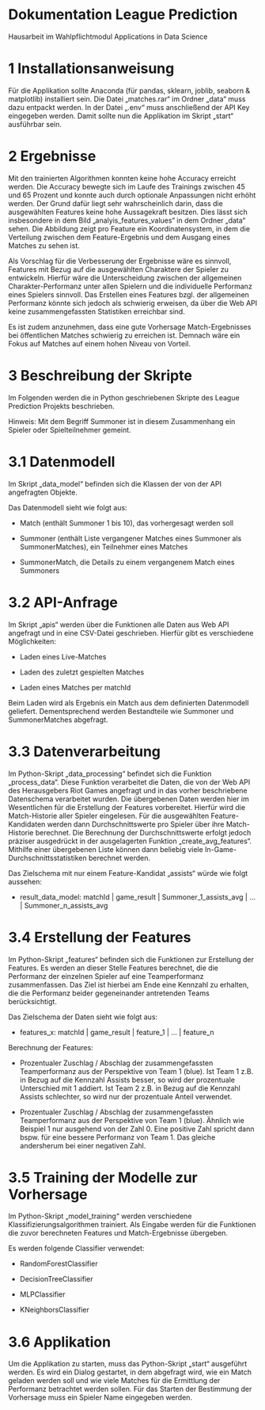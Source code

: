 # Dokumentation League Prediction

Hausarbeit im Wahlpflichtmodul Applications in Data Science

# 1 Installationsanweisung
Für die Applikation sollte Anaconda (für pandas, sklearn, joblib, seaborn & matplotlib) installiert sein. Die Datei „matches.rar“ im Ordner „data“ muss dazu entpackt werden. In der Datei „.env“ muss anschließend der API Key eingegeben werden. Damit sollte nun die Applikation im Skript „start“ ausführbar sein.


# 2 Ergebnisse
Mit den trainierten Algorithmen konnten keine hohe Accuracy erreicht werden. Die Accuracy bewegte sich im Laufe des Trainings zwischen 45 und 65 Prozent und konnte auch durch optionale Anpassungen nicht erhöht werden. Der Grund dafür liegt sehr wahrscheinlich darin, dass die ausgewählten Features keine hohe Aussagekraft besitzen. Dies lässt sich insbesondere in dem Bild „analyis_features_values“ in dem Ordner „data“ sehen. Die Abbildung zeigt pro Feature ein Koordinatensystem, in dem die Verteilung zwischen dem Feature-Ergebnis und dem Ausgang eines Matches zu sehen ist.

Als Vorschlag für die Verbesserung der Ergebnisse wäre es sinnvoll, Features mit Bezug auf die ausgewählten Charaktere der Spieler zu entwickeln. Hierfür wäre die Unterscheidung zwischen der allgemeinen Charakter-Performanz unter allen Spielern und die individuelle Performanz eines Spielers sinnvoll. Das Erstellen eines Features bzgl. der allgemeinen Performanz könnte sich jedoch als schwierig erweisen, da über die Web API keine zusammengefassten Statistiken erreichbar sind. 

Es ist zudem anzunehmen, dass eine gute Vorhersage Match-Ergebnisses bei öffentlichen Matches schwierig zu erreichen ist. Demnach wäre ein Fokus auf Matches auf einem hohen Niveau von Vorteil.

# 3 Beschreibung der Skripte
Im Folgenden werden die in Python geschriebenen Skripte des League Prediction Projekts beschrieben.

Hinweis: Mit dem Begriff Summoner ist in diesem Zusammenhang ein Spieler oder Spielteilnehmer gemeint.

# 3.1 Datenmodell
Im Skript „data_model“ befinden sich die Klassen der von der API angefragten Objekte.

Das Datenmodell sieht wie folgt aus:

* Match (enthält Summoner 1 bis 10), das vorhergesagt werden soll

* Summoner (enthält Liste vergangener Matches eines Summoner als SummonerMatches), ein Teilnehmer eines Matches

* SummonerMatch, die Details zu einem vergangenem Match eines Summoners 

# 3.2 API-Anfrage
Im Skript „apis“ werden über die Funktionen alle Daten aus Web API angefragt und in eine CSV-Datei geschrieben. Hierfür gibt es verschiedene Möglichkeiten:

* Laden eines Live-Matches

* Laden des zuletzt gespielten Matches

* Laden eines Matches per matchId

Beim Laden wird als Ergebnis ein Match aus dem definierten Datenmodell geliefert. Dementsprechend werden Bestandteile wie Summoner und SummonerMatches abgefragt.

# 3.3 Datenverarbeitung
Im Python-Skript „data_processing“ befindet sich die Funktion „process_data“. Diese Funktion verarbeitet die Daten, die von der Web API des Herausgebers Riot Games angefragt und in das vorher beschriebene Datenschema verarbeitet wurden. Die übergebenen Daten werden hier im Wesentlichen für die Erstellung der Features vorbereitet. Hierfür wird die Match-Historie aller Spieler eingelesen. Für die ausgewählten Feature-Kandidaten werden dann Durchschnittswerte pro Spieler über ihre Match-Historie berechnet. Die Berechnung der Durchschnittswerte erfolgt jedoch präziser ausgedrückt in der ausgelagerten Funktion „create_avg_features“. Mithilfe einer übergebenen Liste können dann beliebig viele In-Game-Durchschnittsstatistiken berechnet werden.

Das Zielschema mit nur einem Feature-Kandidat „assists“ würde wie folgt aussehen: 

* result_data_model: matchId | game_result | Summoner_1_assists_avg | … | Summoner_n_assists_avg 

# 3.4 Erstellung der Features
Im Python-Skript „features“ befinden sich die Funktionen zur Erstellung der Features. Es werden an dieser Stelle Features berechnet, die die Performanz der einzelnen Spieler auf eine Teamperformanz zusammenfassen. Das Ziel ist hierbei am Ende eine Kennzahl zu erhalten, die die Performanz beider gegeneinander antretenden Teams berücksichtigt.

Das Zielschema der Daten sieht wie folgt aus: 

* features_x: matchId | game_result | feature_1 | … | feature_n

Berechnung der Features:

* Prozentualer Zuschlag / Abschlag der zusammengefassten Teamperformanz aus der Perspektive von Team 1 (blue). Ist Team 1 z.B. in Bezug auf die Kennzahl Assists besser, so wird der prozentuale Unterschied mit 1 addiert. Ist Team 2 z.B. in Bezug auf die Kennzahl Assists schlechter, so wird nur der prozentuale Anteil verwendet.

* Prozentualer Zuschlag / Abschlag der zusammengefassten Teamperformanz aus der Perspektive von Team 1 (blue). Ähnlich wie Beispiel 1 nur ausgehend von der Zahl 0. Eine positive Zahl spricht dann bspw. für eine bessere Performanz von Team 1. Das gleiche andersherum bei einer negativen Zahl.

# 3.5 Training der Modelle zur Vorhersage
Im Python-Skript „model_training“ werden verschiedene Klassifizierungsalgorithmen trainiert. Als Eingabe werden für die Funktionen die zuvor berechneten Features und Match-Ergebnisse übergeben.

Es werden folgende Classifier verwendet:

* RandomForestClassifier

* DecisionTreeClassifier

* MLPClassifier 

* KNeighborsClassifier

# 3.6 Applikation
Um die Applikation zu starten, muss das Python-Skript „start“ ausgeführt werden. Es wird ein Dialog gestartet, in dem abgefragt wird, wie ein Match geladen werden soll und wie viele Matches für die Ermittlung der Performanz betrachtet werden sollen. Für das Starten der Bestimmung der Vorhersage muss ein Spieler Name eingegeben werden.


